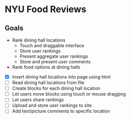 # NYU Food Reviews

## Goals

* Rank dining hall locations
  * Touch and draggable interface
  * Store user rankings
  * Present aggregate user rankings
  * Store and present user comments
* Rank food options at dining halls

* [x] Insert dining hall locations into page using html
* [ ] Read dining hall locations from file
* [ ] Create blocks for each dining hall location
* [ ] Let users move blocks using touch or mouse dragging
* [ ] Let users share rankings
* [ ] Upload and store user rankings to site
* [ ] Add text/picture comments to specific location

